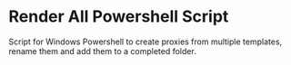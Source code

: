 # Render All Powershell Script
 Script for Windows Powershell to create proxies from multiple templates, rename them and add them to a completed folder.
